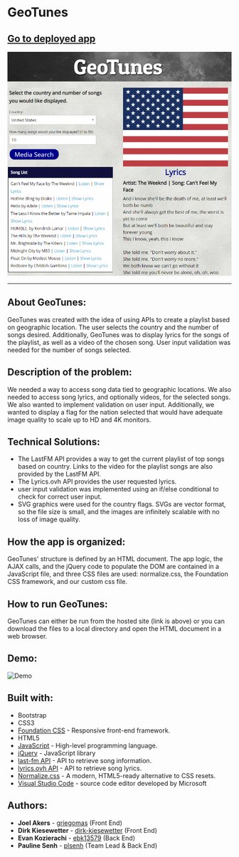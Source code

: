 # GeoTunes

## [Go to deployed app](https://plsenh.github.io/GeoTunes/)

![screenshot](/assets/images/GeoTunes.PNG)

---

## About GeoTunes:

GeoTunes was created with the idea of using APIs to create a playlist based on geographic location. The user selects the country and the number of songs desired. Additionally, GeoTunes was to display lyrics for the songs of the playlist, as well as a video of the chosen song. User input validation was needed for the number of songs selected.

## Description of the problem:

We needed a way to access song data tied to geographic locations. We also needed to access song lyrics, and optionally videos, for the selected songs. We also wanted to implement validation on user input. Additionally, we wanted to display a flag for the nation selected that would have adequate image quality to scale up to HD and 4K monitors.

## Technical Solutions:

- The LastFM API provides a way to get the current playlist of top songs based on country. Links to the video for the playlist songs are also provided by the LastFM API.
- The Lyrics.ovh API provides the user requested lyrics.
- user input validation was implemented using an if/else conditional to check for correct user input.
- SVG graphics were used for the country flags. SVGs are vector format, so the file size is small, and the images are infinitely scalable with no loss of image quality.

## How the app is organized:

GeoTunes' structure is defined by an HTML document. The app logic, the AJAX calls, and the jQuery code to populate the DOM are contained in a JavaScript file, and three CSS files are used: normalize.css, the Foundation CSS framework, and our custom css file.

## How to run GeoTunes:

GeoTunes can either be run from the hosted site (link is above) or you can download the files to a local directory and open the HTML document in a web browser.

## Demo:

![Demo](./assets/images/GeoTunes_demo.gif)

## Built with:

- Bootstrap
- CSS3
- [Foundation CSS](https://foundation.zurb.com/sites/docs/v/5.5.3/css.html) - Responsive front-end framework.
- HTML5
- [JavaScript](https://developer.mozilla.org/en-US/docs/Web/JavaScript) - High-level programming language.
- [jQuery](https://jquery.com/) - JavaScript library
- [last-fm API](https://www.last.fm/api/) - API to retrieve song information.
- [lyrics.ovh API](https://lyricsovh.docs.apiary.io/) - API to retrieve song lyrics.
- [Normalize.css](https://necolas.github.io/normalize.css/) - A modern, HTML5-ready alternative to CSS resets.
- [Visual Studio Code](https://code.visualstudio.com/) - source code editor developed by Microsoft

## Authors:

- **Joel Akers** - [griegomas](https://github.com/griegomas) (Front End)
- **Dirk Kiesewetter** - [dirk-kiesewetter](https://github.com/dirk-kiesewetter) (Front End)
- **Evan Kozierachi** - [ebk13579](https://github.com/ebk13579) (Back End)
- **Pauline Senh** - [plsenh](https://github.com/plsenh) (Team Lead & Back End)
